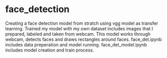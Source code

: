 # face_detection
Creating a face detection model from stratch using vgg model as transfer learning. Trained my model with my own dataset includes images that I prepared, labeled and taken from webcam. This model works through webcam, detects faces and draws rectangles around faces.
face_det.ipynb includes data preperation and model running. face_det_model.ipynb includes model creation and train process. 
